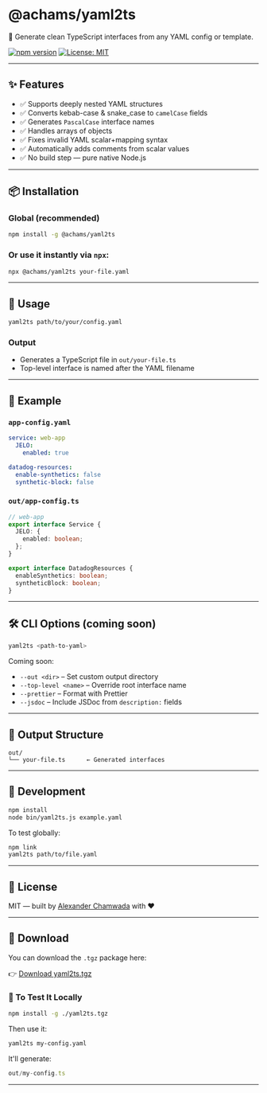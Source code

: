 # @achams/yaml2ts

🚀 Generate clean TypeScript interfaces from any YAML config or template.

[![npm version](https://img.shields.io/npm/v/@achams/yaml2ts)](https://www.npmjs.com/package/@achams/yaml2ts)
[![License: MIT](https://img.shields.io/badge/license-MIT-blue.svg)](LICENSE)

---

## ✨ Features

- ✅ Supports deeply nested YAML structures  
- ✅ Converts kebab-case & snake_case to `camelCase` fields  
- ✅ Generates `PascalCase` interface names  
- ✅ Handles arrays of objects  
- ✅ Fixes invalid YAML scalar+mapping syntax  
- ✅ Automatically adds comments from scalar values  
- ✅ No build step — pure native Node.js  

---

## 📦 Installation

### Global (recommended)

```bash
npm install -g @achams/yaml2ts
```

### Or use it instantly via `npx`:

```bash
npx @achams/yaml2ts your-file.yaml
```

---

## 🚀 Usage

```bash
yaml2ts path/to/your/config.yaml
```

### Output

- Generates a TypeScript file in `out/your-file.ts`
- Top-level interface is named after the YAML filename

---

## 🧠 Example

### `app-config.yaml`

```yaml
service: web-app
  JELO:
    enabled: true

datadog-resources:
  enable-synthetics: false
  synthetic-block: false
```

### `out/app-config.ts`

```ts
// web-app
export interface Service {
  JELO: {
    enabled: boolean;
  };
}

export interface DatadogResources {
  enableSynthetics: boolean;
  syntheticBlock: boolean;
}
```

---

## 🛠 CLI Options (coming soon)

```bash
yaml2ts <path-to-yaml>
```

Coming soon:

- `--out <dir>` – Set custom output directory  
- `--top-level <name>` – Override root interface name  
- `--prettier` – Format with Prettier  
- `--jsdoc` – Include JSDoc from `description:` fields  

---

## 📁 Output Structure

```
out/
└── your-file.ts      ← Generated interfaces
```

---

## 🧪 Development

```bash
npm install
node bin/yaml2ts.js example.yaml
```

To test globally:

```bash
npm link
yaml2ts path/to/file.yaml
```

---

## 📄 License

MIT — built by [Alexander Chamwada](https://tripvoya.com) with ❤️

---

## 🔽 Download

You can download the `.tgz` package here:

👉 [Download yaml2ts.tgz](./yaml2ts.tgz)

### 🚀 To Test It Locally

```bash
npm install -g ./yaml2ts.tgz
```

Then use it:

```bash
yaml2ts my-config.yaml
```

It'll generate:

```ts
out/my-config.ts
```

---
